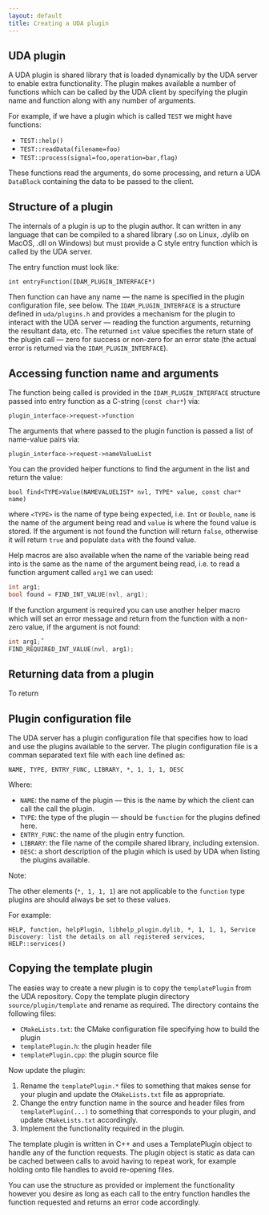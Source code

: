 ```yaml
---
layout: default
title: Creating a UDA plugin
---
```


## UDA plugin

A UDA plugin is shared library that is loaded dynamically by the
UDA server to enable extra functionality. The plugin makes available
a number of functions which can be called by the UDA client by specifying
the plugin name and function along with any number of arguments.

For example, if we have a plugin which is called `TEST` we might have
functions:
- `TEST::help()`
- `TEST::readData(filename=foo)`
- `TEST::process(signal=foo,operation=bar,flag)`

These functions read the arguments, do some processing, and return a
UDA `DataBlock` containing the data to be passed to the client.

## Structure of a plugin

The internals of a plugin is up to the plugin author. It can written in any
language that can be compiled to a shared library (.so on Linux, .dylib on MacOS,
.dll on Windows) but must provide a C style entry function which is
called by the UDA server.

The entry function must look like:

`int entryFunction(IDAM_PLUGIN_INTERFACE*)`

Then function can have any name — the name is specified in the plugin configuration
file, see below. The `IDAM_PLUGIN_INTERFACE` is a structure defined in `uda/plugins.h`
and provides a mechanism for the plugin to interact with the UDA server — reading the
function arguments, returning the resultant data, etc. The returned `int` value specifies
the return state of the plugin call — zero for success or non-zero for an error state
(the actual error is returned via the `IDAM_PLUGIN_INTERFACE`).

## Accessing function name and arguments

The function being called is provided in the `IDAM_PLUGIN_INTERFACE` structure passed into
entry function as a C-string (`const char*`) via:

`plugin_interface->request->function`

The arguments that where passed to the plugin function is passed a list of name-value pairs
via:

`plugin_interface->request->nameValueList`

You can the provided helper functions to find the argument in the list and return the value:

`bool find<TYPE>Value(NAMEVALUELIST* nvl, TYPE* value, const char* name)`

where `<TYPE>` is the name of type being expected, i.e. `Int` or `Double`, `name` is the name of the argument
being read and `value` is where the found value is stored. If the argument is not found the function will return
`false`, otherwise it will return `true` and populate `data` with the found value.

Help macros are also available when the name of the variable being read into is the same as the
name of the argument being read, i.e. to read a function argument called `arg1` we can used:

```c
int arg1;
bool found = FIND_INT_VALUE(nvl, arg1);
```

If the function argument is required you can use another helper macro which will set an error message
and return from the function with a non-zero value, if the argument is not found:

```c
int arg1;˚
FIND_REQUIRED_INT_VALUE(nvl, arg1);
```

## Returning data from a plugin

To return

## Plugin configuration file

The UDA server has a plugin configuration file that specifies how to load and use
the plugins available to the server. The plugin configuration file is a comman separated
text file with each line defined as:

`NAME, TYPE, ENTRY_FUNC, LIBRARY, *, 1, 1, 1, DESC`

Where:

- `NAME`: the name of the plugin — this is the name by which the client can call the call the plugin.
- `TYPE`: the type of the plugin — should be `function` for the plugins defined here.
- `ENTRY_FUNC`: the name of the plugin entry function.
- `LIBRARY`: the file name of the compile shared library, including extension.
- `DESC`: a short description of the plugin which is used by UDA when listing the plugins available. 

Note:

The other elements (`*, 1, 1, 1`) are not applicable to the `function` type plugins are should always be set
to these values.

For example:

`HELP, function, helpPlugin, libhelp_plugin.dylib, *, 1, 1, 1, Service Discovery: list the details on all registered services, HELP::services()`

## Copying the template plugin

The easies way to create a new plugin is to copy the `templatePlugin` from the UDA repository.
Copy the template plugin directory `source/plugin/template` and rename as required. The directory contains
the following files:

- `CMakeLists.txt`: the CMake configuration file specifying how to build the plugin
- `templatePlugin.h`: the plugin header file
- `templatePlugin.cpp`: the plugin source file

Now update the plugin:

1. Rename the `templatePlugin.*` files to something that makes sense for your plugin and update
the `CMakeLists.txt` file as appropriate.
2. Change the entry function name in the source and header files from `templatePlugin(...)` to
something that corresponds to your plugin, and update `CMakeLists.txt` accordingly.
3. Implement the functionality required in the plugin.

The template plugin is written in C++ and uses a TemplatePlugin object to handle any of the function
requests. The plugin object is static as data can be cached between calls to avoid having to repeat work,
for example holding onto file handles to avoid re-opening files.

You can use the structure as provided or implement the functionality however you desire as long as each call
to the entry function handles the function requested and returns an error code accordingly.